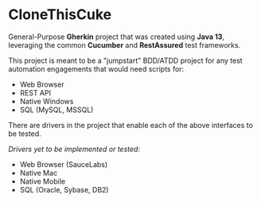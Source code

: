 # CloneThisCuke

General-Purpose **Gherkin** project that was created using **Java 13**, leveraging the common **Cucumber** and **RestAssured** test frameworks.
 
This project is meant to be a "jumpstart" BDD/ATDD project for any test automation engagements that would need scripts for:
- Web Browser
- REST API
- Native Windows
- SQL (MySQL, MSSQL)

There are drivers in the project that enable each of the above interfaces to be tested.

*Drivers yet to be implemented or tested:*
- Web Browser (SauceLabs)
- Native Mac
- Native Mobile
- SQL (Oracle, Sybase, DB2)
